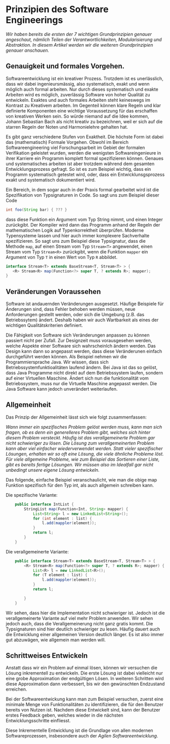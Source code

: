 # Prinzipien des Software Engineerings


*Wir haben bereits die ersten der 7 wichtigen Grundprinzipien genauer angeschaut, nämlich *Teilen der Verantwortlichkeiten*, *Modularisierung* und *Abstraktion*. 
In diesem Artikel werden wir die weiteren Grundprinzipien genauer anschauen.*

## Genauigkeit und formales Vorgehen. 

Softwareentwicklung ist ein kreativer Prozess. Trotzdem ist es unerlässlich, dass wir dabei ingenieursmässig, also systematisch, exakt und wenn möglich auch formal arbeiten. 
Nur durch dieses systematisch und exakte Arbeiten wird es möglich, zuverlässig Software von hoher Qualität zu entwickeln. 
Exaktes und auch formales Arbeiten steht keineswegs im Kontrast zu Kreativem arbeiten. Im Gegenteil können klare Regeln und klar definierte Komponenten eine wichtige 
Voraussetzung für das erschaffen von kreativen Werken sein. So würde niemand auf die Idee kommen, Johann Sebastian Bach als nicht kreativ zu bezeichnen, weil er sich 
auf die starren Regeln der Noten und Harmonielehre gehalten hat. 

Es gibt ganz verschiedene Stufen von Exaktheit. Die höchste Form ist dabei das (mathematisch) Formale Vorgehen. Obwohl im Bereich Softwareengineering viel Forschungsarbeit im Gebiet der formalen Verifikation geleistet wurden, werden die wenigsten Softwareingenieure in ihrer Karriere ein Programm komplett formal spezifizieren können. Genaues und systematisches arbeiten ist aber trotzdem während dem gesamten Entwicklungsprozess gefragt. So ist es zum Beispiel wichtig, dass ein Programm systematisch getestet wird, oder, dass ein Entwicklunsgsprozess exakt und systematisch dokumentiert wird. 

Ein Bereich, in dem sogar auch in der Praxis formal gearbeitet wird ist die Spezifikation von Typsignaturen in Code.
So sagt uns zum Beispiel dieser Code
```java
int foo(String bar) { ??? }
```
dass diese Funktion ein Argument vom Typ String nimmt, und einen Integer zurückgibt. Der Kompiler wird dann das Programm anhand der Regeln der mathematischen Logik 
auf Typenkorrektheit überprüfen. 
Moderne Typensysteme lassen und hier auch immer komplexere Sachverhalte spezifizieren. So sagt uns zum Beispiel diese Typsignatur, dass die Methode ```map```, auf 
einen Stream vom Typ ```Stream<T>``` angewendet, einen Stream vom Typ ```Stream<R>``` zurückgibt, wenn die Funktion ```mapper``` ein Argument von Typ ```T``` in einen Wert von Typ  ```R``` abbildet. 
```java 
interface Stream<T> extends BaseStream<T, Stream<T> > {
   <R> Stream<R> map(Function<?> super T, ? extends R>; mapper);
}
```

## Veränderungen Voraussehen


Software ist andauernden Veränderungen ausgesetzt. Häufige Beispiele für Änderungen sind, dass Fehler behoben werden müssen, neue Anforderungen gestellt werden, oder sich die Umgebung (z.B. das Betriebssytem) ändert. Deshalb haben wir auch Wartbarkeit als eines der wichtigen Qualitätskriterien definiert.  


Die Fähigkeit von Software sich Veränderungen anpassen zu können passiert nicht per Zufall. Zur Designzeit muss vorausgesehen werden, welche Aspekte einer Software sich wahrscheinlch ändern werden. Das Design kann dann so angepasst werden, dass diese Veränderunen einfach durchgeführt werden können. 
Als Beispiel nehmen wir die Programmiersprache Java. Wir wissen, dass sich Betriebssystemfunktioalitäten laufend ändern. Bei Java ist das so gelöst, dass Java Programme nicht direkt auf dem Betriebssystem laufen, sondern auf einer Virtuellen Maschine. Ändert sich nun die funktionalität vom Betriebssystem, muss nur die Virtuelle Maschine angepasst werden. Die Java Software kann jedoch unverändert weiterlaufen. 
  

## Allgemeinheit

Das Prinzip der Allgemeinheit lässt sich wie folgt zusammenfassen:

*Wann immer ein spezifisches Problem gelöst werden muss, kann man sich fragen, ob es denn ein generelleres Problem gibt, welches sich hinter diesem Problem versteckt.
Häufig ist das verallgemeinerte Problem gar nicht schwieriger zu lösen. Die Lösung zum verallgemeinerten Problem kann aber viel einfacher wiederverwendet werden.
Statt vieler spezifischer Lösungen, erhalten wir so oft eine Lösung, die viele ähnliche Probleme löst. Für viele allgemeine Probleme, wie zum Beispiel das Sortieren einer Liste, gibt es bereits fertige Lösungen. Wir müssen also im Idealfall gar nicht unbedingt unsere eigene Lösung entwickeln.*

Das folgende, einfache Beispiel veranschaulicht, wie man die obige map Funktion spezifisch für den Typ int, als auch allgemein schreiben kann. 

Die spezifische Variante:
```java
    public interface IntList {
        StringList map(Function<Int, String> mapper) { 
            List<String> l = new LinkedList<String>();
            for (int element : list) { 
                l.add(mappler(element));
            }
            return l;
        }
    }
```
Die verallgemeinerte Variante:
```java
    public interface Stream<T> extends BaseStream<T, Stream<T> > {
        <R> Stream<R> map(Function<?> super T, ? extends R>; mapper) {
            List<R> l = new LinkedList<R>();
            for (T element : list) { 
                l.add(mappler(element));
            }
            return l;

        }
    }    
```
Wir sehen, dass hier die Implementation nicht schwieriger ist. Jedoch ist die verallgemeinerte Variante auf viel mehr Problem anwenden. 
Wir sehen jedoch auch, dass die Verallgemeinerung nicht ganz gratis kommt. Die Typsignaturen sind hier deutlich schwieriger zu lesen. 
Häufig dauert auch die Entwicklung einer allgemeinen Version deutlich länger. Es ist also immer gut abzuwägen, wie allgemein man werden will. 


## Schrittweises Entwickeln

Anstatt dass wir ein Problem auf einmal lösen, können wir versuchen die Lösung inkrementell zu entwickeln. 
Die erste Lösung ist dabei vielleicht nur eine grobe Approximation der endgültigen Lösen. In weiteren Schritten wird diese Approximation dann 
verbessert, bis wir den gewünschten Endzustand erreichen. 

Bei der Softwareentwickung kann man zum Beispiel versuchen, zuerst eine minimale Menge von Funktionalitäten zu identifizieren, die für den Benutzer bereits
von Nutzen ist. Nachdem diese Entwickelt sind, kann der Benutzer erstes Feedback geben, welches wieder in die nächsten Entwicklungsschritte einfliesst. 


Diese Inkrementelle Entwicklung ist die Grundlage von allen modernen Softwareprozessen, insbesondere auch der *Agilen Softwareentwicklung*. 